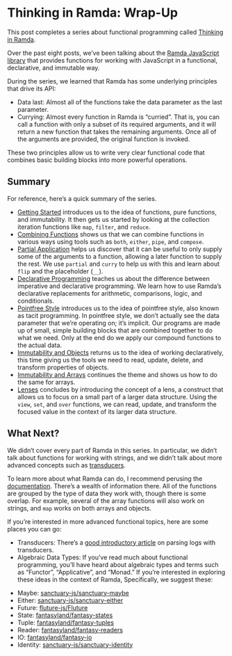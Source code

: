 # Thinking in Ramda: Wrap-Up



This post completes a series about functional programming called [Thinking in Ramda](https://randycoulman.com/blog/categories/thinking-in-ramda/).

Over the past eight posts, we’ve been talking about the [Ramda JavaScript library](http://ramdajs.com/) that provides functions for working with JavaScript in a functional, declarative, and immutable way.

During the series, we learned that Ramda has some underlying principles that drive its API:

- Data last: Almost all of the functions take the data parameter as the last parameter.
- Currying: Almost every function in Ramda is “curried”. That is, you can call a function with only a subset of its required arguments, and it will return a new function that takes the remaining arguments. Once all of the arguments are provided, the original function is invoked.

These two principles allow us to write very clear functional code that combines basic building blocks into more powerful operations.

## Summary

For reference, here’s a quick summary of the series.

- [Getting Started](https://randycoulman.com/blog/2016/05/24/thinking-in-ramda-getting-started/) introduces us to the idea of functions, pure functions, and immutability. It then gets us started by looking at the collection iteration functions like `map`, `filter`, and `reduce`.
- [Combining Functions](https://randycoulman.com/blog/2016/05/31/thinking-in-ramda-combining-functions/) shows us that we can combine functions in various ways using tools such as `both`, `either`, `pipe`, and `compose`.
- [Partial Application](https://randycoulman.com/blog/2016/06/07/thinking-in-ramda-partial-application/) helps us discover that it can be useful to only supply some of the arguments to a function, allowing a later function to supply the rest. We use `partial` and `curry` to help us with this and learn about `flip` and the placeholder (`__`).
- [Declarative Programming](https://randycoulman.com/blog/2016/06/14/thinking-in-ramda-declarative-programming/) teaches us about the difference between imperative and declarative programming. We learn how to use Ramda’s declarative replacements for arithmetic, comparisons, logic, and conditionals.
- [Pointfree Style](https://randycoulman.com/blog/2016/06/21/thinking-in-ramda-pointfree-style/) introduces us to the idea of pointfree style, also known as tacit programming. In pointfree style, we don’t actually see the data parameter that we’re operating on; it’s implicit. Our programs are made up of small, simple building blocks that are combined together to do what we need. Only at the end do we apply our compound functions to the actual data.
- [Immutability and Objects](https://randycoulman.com/blog/2016/06/28/thinking-in-ramda-immutability-and-objects/) returns us to the idea of working declaratively, this time giving us the tools we need to read, update, delete, and transform properties of objects.
- [Immutability and Arrays](https://randycoulman.com/blog/2016/07/05/thinking-in-ramda-immutability-and-arrays/) continues the theme and shows us how to do the same for arrays.
- [Lenses](https://randycoulman.com/blog/2016/07/12/thinking-in-ramda-lenses/) concludes by introducing the concept of a lens, a construct that allows us to focus on a small part of a larger data structure. Using the `view`, `set`, and `over` functions, we can read, update, and transform the focused value in the context of its larger data structure.

## What Next?

We didn’t cover every part of Ramda in this series. In particular, we didn’t talk about functions for working with strings, and we didn’t talk about more advanced concepts such as [transducers](http://ramdajs.com/0.21.0/docs/#transduce).

To learn more about what Ramda can do, I recommend perusing the [documentation](http://ramdajs.com/docs/). There’s a wealth of information there. All of the functions are grouped by the type of data they work with, though there is some overlap. For example, several of the array functions will also work on strings, and `map` works on both arrays and objects.

If you’re interested in more advanced functional topics, here are some places you can go:

- Transducers: There’s a [good introductory article](http://simplectic.com/blog/2015/ramda-transducers-logs/) on parsing logs with transducers.
- Algebraic Data Types: If you’ve read much about functional programming, you’ll have heard about algebraic types and terms such as “Functor”, “Applicative”, and “Monad.” If you’re interested in exploring these ideas in the context of Ramda, Specifically, we suggest these:

* Maybe: [sanctuary-js/sanctuary-maybe](https://github.com/sanctuary-js/sanctuary-maybe)
* Either: [sanctuary-js/sanctuary-either](https://github.com/sanctuary-js/sanctuary-either)
* Future: [fluture-js/Fluture](https://github.com/fluture-js/Fluture)
* State: [fantasyland/fantasy-states](https://github.com/fantasyland/fantasy-states)
* Tuple: [fantasyland/fantasy-tuples](https://github.com/fantasyland/fantasy-tuples)
* Reader: [fantasyland/fantasy-readers](https://github.com/fantasyland/fantasy-readers)
* IO: [fantasyland/fantasy-io](https://github.com/fantasyland/fantasy-io)
* Identity: [sanctuary-js/sanctuary-identity](https://github.com/sanctuary-js/sanctuary-identity)

